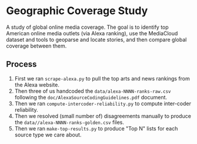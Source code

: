 Geographic Coverage Study
=========================

A study of global online media coverage.  The goal is to identify top American online media outlets 
(via Alexa ranking), use the MediaCloud dataset and tools to geoparse and locate stories, and then compare
global coverage between them.

Process
-------

1. First we ran `scrape-alexa.py` to pull the top arts and news rankings from the Alexa website.
2. Then three of us handcoded the `data/alexa-NNNN-ranks-raw.csv` following the `doc/AlexaSourceCodingGuidelines.pdf` document.
3. Then we ran `compute-intercoder-reliability.py` to compute inter-coder reliability.
4. Then we resolved (small number of) disagreements manually to produce the `data//alexa-NNNN-ranks-golden.csv` files.
5. Then we ran `make-top-results.py` to produce "Top N" lists for each source type we care about.

